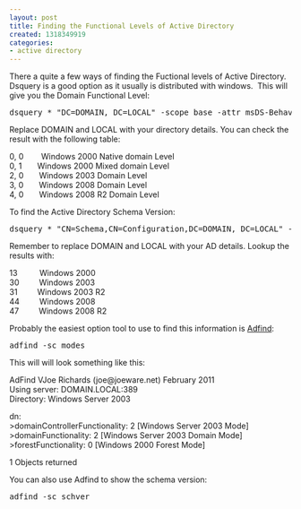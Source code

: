 ```yaml
---
layout: post
title: Finding the Functional Levels of Active Directory
created: 1318349919
categories:
- active directory
---
```

<p>There a quite a few ways of finding the Fuctional levels of Active Directory. Dsquery is a good option as it usually is distributed with windows. &nbsp;This will give you the Domain Functional Level:</p>
<pre>
dsquery * &quot;DC=DOMAIN, DC=LOCAL&quot; -scope base -attr msDS-Behavior-Version ntMixedDomain
</pre>
<p>Replace DOMAIN and LOCAL with your directory details. You can check the result with the following table:</p>
<p>0, 0<span class="Apple-tab-span" style="white-space:pre">		</span>Windows 2000 Native domain Level<br />
0, 1<span class="Apple-tab-span" style="white-space:pre">		</span>Windows 2000 Mixed domain Level<br />
2, 0<span class="Apple-tab-span" style="white-space:pre">		</span>Windows 2003 Domain Level<br />
3, 0<span class="Apple-tab-span" style="white-space:pre">		</span>Windows 2008 Domain Level<br />
4, 0<span class="Apple-tab-span" style="white-space:pre">		</span>Windows 2008 R2 Domain Level&nbsp;</p>
<p>To find the Active Directory Schema Version:</p>
<pre>
dsquery * &quot;CN=Schema,CN=Configuration,DC=DOMAIN, DC=LOCAL&quot; -scope base -attr objectversion
</pre>
<p>Remember to replace DOMAIN and LOCAL with your AD details. Lookup the results with:</p>
<p>13<span class="Apple-tab-span" style="white-space:pre">			</span>Windows 2000<br />
30<span class="Apple-tab-span" style="white-space:pre">			</span>Windows 2003<br />
31<span class="Apple-tab-span" style="white-space:pre">			</span>Windows 2003 R2<br />
44<span class="Apple-tab-span" style="white-space:pre">			</span>Windows 2008<br />
47<span class="Apple-tab-span" style="white-space:pre">			</span>Windows 2008 R2</p>
<p>Probably the easiest option tool to use to find this information is <a href="http://www.joeware.net/freetools/tools/adfind/index.htm">Adfind</a>:</p>
<pre>
adfind -sc modes
</pre>
<p>This will will look something like this:</p>
<p>AdFind VJoe Richards (joe@joeware.net) February 2011<br />
Using server: DOMAIN.LOCAL:389<br />
Directory: Windows Server 2003</p>
<p>dn:<br />
&gt;domainControllerFunctionality: 2 [Windows Server 2003 Mode]<br />
&gt;domainFunctionality: 2 [Windows Server 2003 Domain Mode]<br />
&gt;forestFunctionality: 0 [Windows 2000 Forest Mode]</p>
<p>1 Objects returned</p>
<p>You can also use Adfind to show the schema version:</p>
<pre>
adfind -sc schver
</pre>
<p>&nbsp;</p>
